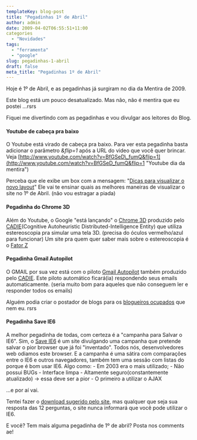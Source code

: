 ```yaml
---
templateKey: blog-post
title: "Pegadinhas 1º de Abril"
author: admin
date: 2009-04-02T06:55:51+11:00
categories
  - "Novidades"
tags:
  - "ferramenta"
  - "google"
slug: pegadinhas-1-abril
draft: false
meta_title: "Pegadinhas 1º de Abril"
---
```


Hoje é 1º de Abril, e as pegadinhas já surgiram no dia da Mentira de 2009.

Este blog está um pouco desatualizado. Mas não, não é mentira que eu postei ...rsrs

Fiquei me divertindo com as pegadinhas e vou divulgar aos leitores do Blog.

#### Youtube de cabeça pra baixo

O Youtube está virado de cabeça pra baixo.
Para ver esta pegadinha basta adicionar o parâmetro _&flip=1_ após a URL do video que você quer brincar.
Veja [http://www.youtube.com/watch?v=BfGSeD\_fumQ&flip=1](http://www.youtube.com/watch?v=BfGSeD_fumQ&flip=1 "Youtube dia da mentira")

Perceba que ele exibe um box com a mensagem: "[Dicas para visualizar o novo layout](http://www.youtube.com/t/new_viewing_experience "Dicas para visualizar o novo layout ")"
Ele vai te ensinar quais as melhores maneiras de visualizar o site no 1º de Abril. (não vou estragar a piada)

#### Pegadinha do Chrome 3D

Além do Youtube, o Google "está lançando" o [Chrome 3D](http://www.google.com/intl/en/landing/chrome/cadie/ "Chrome 3D") produzido pelo [CADIE](http://www.google.com/intl/en/landing/cadie/index.html "CADIE")(Cognitive Autoheuristic Distributed-Intelligence Entity) que utiliza estereoscopia pra simular uma tela 3D. (precisa do óculos vermelho/azul para funcionar)
Um site pra quem quer saber mais sobre o estereoscopia é o [Fator Z](http://www.fatorz.com.br/ "FATORz")

#### Pegadinha Gmail Autopilot

O GMAIL por sua vez está com o piloto [Gmail Autopilot](http://mail.google.com/mail/help/autopilot/index.html "Gmail Autopilot") também produzido pelo [CADIE](http://www.google.com/intl/en/landing/cadie/index.html "CADIE").
Este piloto automático ficará(ia) respondendo seus emails automaticamente.
(seria muito bom para aqueles que não conseguem ler e responder todos os emails)

Alguém podia criar o postador de blogs para os [blogueiros ocupados](http://www.leocaseiro.com.br/desculpas-ausencia-twitter-leocaseiro "Ausente do Blog, presente no Twitter e estudando ZF") que nem eu. rsrs

#### Pegadinha Save IE6

A melhor pegadinha de todas, com certeza é a "campanha para Salvar o IE6". Sim, o [Save IE6](http://www.saveie6.com/ "Save IE6") é um site divulgando uma campanha que pretende salvar o pior browser que já foi "inventado".
Todos nós, desenvolvedores web odiamos este browser. E a campanha é uma sátira com comparações entre o IE6 e outros navegadores, também tem uma sessão com listas do porque é bom usar IE6.
Algo como:
\- Em 2003 era o mais utilizado;
\- Não possui BUGs
\- Interface limpa
\- Altamente seguro(constantemente atualizado) -> essa deve ser a pior
\- O primeiro a utilizar o AJAX

...e por aí vai.

Tentei fazer o [download sugerido pelo site](http://saveie6.com/download1.php "Pegadinha Download IE6 now"), mas qualquer que seja sua resposta das 12 perguntas, o site nunca informará que você pode utilizar o IE6.

E você? Tem mais alguma pegadinha de 1º de abril?
Posta nos comments ae!

